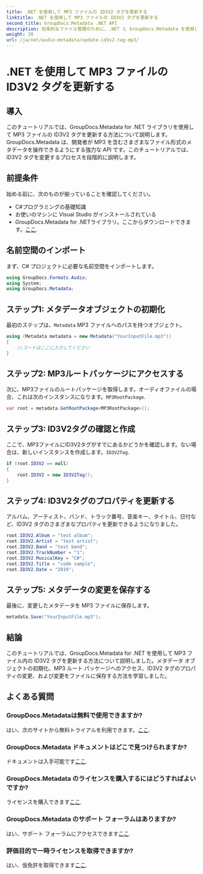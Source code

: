 ```yaml
---
title: .NET を使用して MP3 ファイルの ID3V2 タグを更新する
linktitle: .NET を使用して MP3 ファイルの ID3V2 タグを更新する
second_title: GroupDocs.Metadata .NET API
description: 効率的なファイル管理のために、.NET と GroupDocs.Metadata を使用して MP3 ファイル内の ID3V2 タグを更新する方法を学びます。
weight: 20
url: /ja/net/audio-metadata/update-id3v2-tag-mp3/
---
```


# .NET を使用して MP3 ファイルの ID3V2 タグを更新する

## 導入
このチュートリアルでは、GroupDocs.Metadata for .NET ライブラリを使用して MP3 ファイルの ID3V2 タグを更新する方法について説明します。GroupDocs.Metadata は、開発者が MP3 を含むさまざまなファイル形式のメタデータを操作できるようにする強力な API です。このチュートリアルでは、ID3V2 タグを変更するプロセスを段階的に説明します。
## 前提条件
始める前に、次のものが揃っていることを確認してください。
- C#プログラミングの基礎知識
- お使いのマシンに Visual Studio がインストールされている
-  GroupDocs.Metadata for .NETライブラリ。ここからダウンロードできます。[ここ](https://releases.groupdocs.com/metadata/net/).

## 名前空間のインポート
まず、C# プロジェクトに必要な名前空間をインポートします。
```csharp
using GroupDocs.Formats.Audio;
using System;
using GroupDocs.Metadata;
```
## ステップ1: メタデータオブジェクトの初期化
最初のステップは、`Metadata` MP3 ファイルへのパスを持つオブジェクト。
```csharp
using (Metadata metadata = new Metadata("YourInputFile.mp3"))
{
    //コードはここに入力してください
}
```
## ステップ2: MP3ルートパッケージにアクセスする
次に、MP3ファイルのルートパッケージを取得します。オーディオファイルの場合、これは次のインスタンスになります。`MP3RootPackage`.
```csharp
var root = metadata.GetRootPackage<MP3RootPackage>();
```
## ステップ3: ID3V2タグの確認と作成
ここで、MP3ファイルにID3V2タグがすでにあるかどうかを確認します。ない場合は、新しいインスタンスを作成します。`ID3V2Tag`.
```csharp
if (root.ID3V2 == null)
{
    root.ID3V2 = new ID3V2Tag();
}
```
## ステップ4: ID3V2タグのプロパティを更新する
アルバム、アーティスト、バンド、トラック番号、音楽キー、タイトル、日付など、ID3V2 タグのさまざまなプロパティを更新できるようになりました。
```csharp
root.ID3V2.Album = "test album";
root.ID3V2.Artist = "test artist";
root.ID3V2.Band = "test band";
root.ID3V2.TrackNumber = "1";
root.ID3V2.MusicalKey = "C#";
root.ID3V2.Title = "code sample";
root.ID3V2.Date = "2019";
```
## ステップ5: メタデータの変更を保存する
最後に、変更したメタデータを MP3 ファイルに保存します。
```csharp
metadata.Save("YourInputFile.mp3");
```

## 結論
このチュートリアルでは、GroupDocs.Metadata for .NET を使用して MP3 ファイル内の ID3V2 タグを更新する方法について説明しました。メタデータ オブジェクトの初期化、MP3 ルート パッケージへのアクセス、ID3V2 タグのプロパティの変更、および変更をファイルに保存する方法を学習しました。

## よくある質問
### GroupDocs.Metadataは無料で使用できますか?
はい、次のサイトから無料トライアルを利用できます。[ここ](https://releases.groupdocs.com/).
### GroupDocs.Metadata ドキュメントはどこで見つけられますか?
ドキュメントは入手可能です[ここ](https://tutorials.groupdocs.com/metadata/net/).
### GroupDocs.Metadata のライセンスを購入するにはどうすればよいですか?
ライセンスを購入できます[ここ](https://purchase.groupdocs.com/buy).
### GroupDocs.Metadata のサポート フォーラムはありますか?
はい、サポート フォーラムにアクセスできます[ここ](https://forum.groupdocs.com/c/metadata/14).
### 評価目的で一時ライセンスを取得できますか?
はい、仮免許を取得できます[ここ](https://purchase.groupdocs.com/temporary-license/).